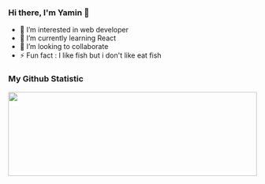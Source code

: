 ### Hi there, I'm Yamin 👋

- 👀 I’m interested in web developer  
- 🌱 I’m currently learning React 
- 👯 I’m looking to collaborate 
- ⚡ Fun fact : I like fish but i don't like eat fish 

### My Github Statistic
<p align="left">
<a href="https://github.com/yaminmuhammad">
<img height="170em" width="100%" src="https://github-readme-stats.vercel.app/api/top-langs/?username=yaminmuhammad&layout=compact&theme=radical&line_height=30"/>
</a>
</p>
